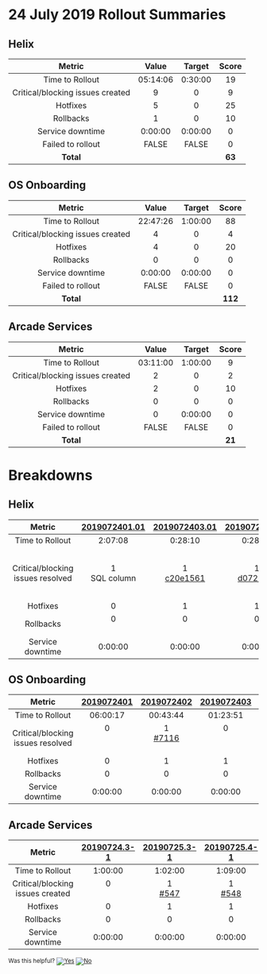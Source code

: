 # 24 July 2019 Rollout Summaries

## Helix

|              Metric              |   Value  |  Target |  Score |
|:--------------------------------:|:--------:|:-------:|:------:|
| Time to Rollout                  | 05:14:06 | 0:30:00 |   19   |
| Critical/blocking issues created |     9    |    0    |   9    |
| Hotfixes                         |     5    |    0    |   25   |
| Rollbacks                        |     1    |    0    |   10   |
| Service downtime                 |  0:00:00 | 0:00:00 |   0    |
| Failed to rollout                |   FALSE  |  FALSE  |   0    |
| **Total**                        |          |         | **63** |

## OS Onboarding

|              Metric              |   Value  |  Target |  Score  |
|:--------------------------------:|:--------:|:-------:|:-------:|
| Time to Rollout                  | 22:47:26 | 1:00:00 |    88   |
| Critical/blocking issues created |     4    |    0    |    4    |
| Hotfixes                         |     4    |    0    |    20   |
| Rollbacks                        |     0    |    0    |    0    |
| Service downtime                 |  0:00:00 | 0:00:00 |    0    |
| Failed to rollout                |   FALSE  |  FALSE  |   0    |
| **Total**                        |          |         | **112** |

## Arcade Services

|              Metric              |   Value  |  Target |  Score |
|:--------------------------------:|:--------:|:-------:|:------:|
| Time to Rollout                  | 03:11:00 | 1:00:00 |    9   |
| Critical/blocking issues created |     2    |    0    |    2   |
| Hotfixes                         |     2    |    0    |   10   |
| Rollbacks                        |     0    |    0    |    0   |
| Service downtime                 |     0    | 0:00:00 |    0   |
| Failed to rollout                |   FALSE  |  FALSE  |   0    |
| **Total**                        |          |         | **21** |

# Breakdowns

## Helix

| Metric | [2019072401.01](https://dev.azure.com/mseng/Tools/_releaseProgress?_a=release-pipeline-progress&releaseId=2672) | [2019072403.01](https://dev.azure.com/mseng/Tools/_releaseProgress?_a=release-pipeline-progress&releaseId=2673) | [2019072404.01](https://dev.azure.com/mseng/Tools/_releaseProgress?_a=release-pipeline-progress&releaseId=2675) | [2019072501.01](https://dev.azure.com/mseng/Tools/_releaseProgress?_a=release-pipeline-progress&releaseId=2676) | [2019072505.01](https://dev.azure.com/mseng/Tools/_releaseProgress?_a=release-pipeline-progress&releaseId=2678) | [2019072506.01](https://dev.azure.com/mseng/Tools/_releaseProgress?_a=release-pipeline-progress&releaseId=2679) | Total |
|:--------------------------------:|:-------------:|:-------------:|:-------------:|:-------------:|:-------------:|:-------------:|:--------:|
| Time to Rollout | 2:07:08 | 0:28:10 | 0:28:16 | 0:32:02 | 0:37:00 | 1:01:30 | 05:14:06 |
| Critical/blocking issues resolved | 1<br/>SQL column | 1<br/>[c20e1561](https://dev.azure.com/mseng/Tools/_git/CoreFX%20Engineering%20Infrastructure/commit/c20e156129da8169c7d255bffd21ef142e254dae?refName=refs%2Fheads%2Fmaster) | 1<br/>[d0726c2f](https://dev.azure.com/mseng/Tools/_git/CoreFX%20Engineering%20Infrastructure/commit/d0726c2ff82299da276d0d874c5de9afde909eaf?refName=refs%2Fheads%2Fmaster) | 1<br/>[#7124](https://github.com/dotnet/core-eng/issues/7124)/[54f92c93](https://dev.azure.com/mseng/Tools/_git/CoreFX%20Engineering%20Infrastructure/commit/54f92c9389ee7bd0d31989f4594648e61b496fa9?refName=refs%2Fheads%2Fmaster) | 4<br/>[072d7af1](https://dev.azure.com/mseng/Tools/_git/CoreFX%20Engineering%20Infrastructure/commit/072d7af1be25f2a14c6f87b96e55b60df20d3134?refName=refs%2Fheads%2Fmaster)/[e5a768b8](https://dev.azure.com/mseng/Tools/_git/CoreFX%20Engineering%20Infrastructure/commit/e5a768b85ee03a0876ff54461373f4d0b9f72ca3?refName=refs%2Fheads%2Fmaster)<br/>[82a3f7d2](https://dev.azure.com/mseng/Tools/_git/CoreFX%20Engineering%20Infrastructure/commit/82a3f7d2f8b478c18fe0b9d14967fce35ce5baa5?refName=refs%2Fheads%2Fmaster)<br/>[c1fece1b](https://dev.azure.com/mseng/Tools/_git/CoreFX%20Engineering%20Infrastructure/commit/c1fece1b3af0aedc7772cbf78631efdebcbd9d39?refName=refs%2Fheads%2Fmaster)<br/>[dddb7d19](https://dev.azure.com/mseng/Tools/_git/CoreFX%20Engineering%20Infrastructure/commit/dddb7d19cddc0398e2d1a228b2a6a598a12a525a?refName=refs%2Fheads%2Fmaster) | 1<br/>[82b0cfba](https://dev.azure.com/mseng/Tools/_git/CoreFX%20Engineering%20Infrastructure/commit/82b0cfba1a618fc70a3f8f2c35604c6efa972b53?refName=refs%2Fheads%2Fmaster) | 9 |
| Hotfixes | 0 | 1 | 1 | 1 | 1 | 1 | 5 |
| Rollbacks | 0<br/>&nbsp; | 0<br/>&nbsp; | 0<br/>&nbsp; | 0<br/>&nbsp; | 1<br/>[072d7af1](https://dev.azure.com/mseng/Tools/_git/CoreFX%20Engineering%20Infrastructure/commit/072d7af1be25f2a14c6f87b96e55b60df20d3134?refName=refs%2Fheads%2Fmaster)/[e5a768b8](https://dev.azure.com/mseng/Tools/_git/CoreFX%20Engineering%20Infrastructure/commit/e5a768b85ee03a0876ff54461373f4d0b9f72ca3?refName=refs%2Fheads%2Fmaster) | 0<br/>&nbsp; | 1<br/>&nbsp; |
| Service downtime | 0:00:00 | 0:00:00 | 0:00:00 | 0:00:00 | 0:00:00 | 0:00:00 | 0:00:00 |

## OS Onboarding

| Metric | [2019072401](https://dev.azure.com/dnceng/internal/_build/results?buildId=277460) | [2019072402](https://dev.azure.com/dnceng/internal/_build/results?buildId=277925) | [2019072403](https://dev.azure.com/dnceng/internal/_build/results?buildId=278090) | [2019072404](https://dev.azure.com/dnceng/internal/_build/results?buildId=278216) | [2019072501](https://dev.azure.com/dnceng/internal/_build/results?buildId=279688) | [2019072601](https://dev.azure.com/dnceng/internal/_build/results?buildId=281352) | [2019072602](https://dev.azure.com/dnceng/internal/_build/results?buildId=281850) | Total |
|:--------------------------------:|:----------:|:----------:|:----------:|:----------:|:----------:|:----------:|:----------:|----------|
| Time to Rollout | 06:00:17 | 00:43:44 | 01:23:51 | 03:40:23 | 03:03:58 | 04:56:34 | 02:58:39 | 22:47:26 |
| Critical/blocking issues resolved | 0<br/><br/>&nbsp; | 1<br/>[#7116](https://github.com/dotnet/core-eng/issues/7116)<br/>&nbsp; | 0<br/><br/>&nbsp; | 1<br/>[d3f86f9f](https://dev.azure.com/dnceng/internal/_git/dotnet-helix-machines/commit/d3f86f9faf934a479eefc218e362b0b32c95dc1b?refName=refs%2Fheads%2Fdumps_documetation)<br/>&nbsp; | 1<br/>[7ee45aa7](https://dev.azure.com/dnceng/internal/_git/dotnet-helix-machines/commit/7ee45aa757941a7f0e07b84924f22f9171b2831f?refName=refs%2Fheads%2Fdumps_documetation)<br/>&nbsp; | 2<br/>[2bda61c6](https://dev.azure.com/dnceng/internal/_git/dotnet-helix-machines/commit/2bda61c6da08b3fd95aece392ccbe867d487b89b?refName=refs%2Fheads%2Fdumps_documetation)<br/>[72bc2a73](https://dev.azure.com/dnceng/internal/_git/dotnet-helix-machines/commit/72bc2a7391a3ca2e7f5ac40da39283b743ba16d4?refName=refs%2Fheads%2Fdumps_documetation) | 0<br/><br/>&nbsp; | 5<br/><br/>&nbsp; |
| Hotfixes | 0 | 1 | 1 | 1 | 1 | 1 | 0 | 5 |
| Rollbacks | 0 | 0 | 0 | 0 | 0 | 0 | 0 | 0 |
| Service downtime | 0:00:00 | 0:00:00 | 0:00:00 | 0:00:00 | 0:00:00 | 0:00:00 | 0:00:00 | 0:00:00 |

## Arcade Services

| Metric | [20190724.3-1](https://dev.azure.com/dnceng/internal/_releaseProgress?_a=release-pipeline-progress&releaseId=12364) | [20190725.3-1](https://dev.azure.com/dnceng/internal/_releaseProgress?_a=release-pipeline-progress&releaseId=12431) | [20190725.4-1](https://dev.azure.com/dnceng/internal/_releaseProgress?_a=release-pipeline-progress&releaseId=12455) |Total|
|:--------------:|:--------------:|:--------------:|:--------------:|:--:|
| Time to Rollout | 1:00:00 | 1:02:00 | 1:09:00 | 03:11:00 |
| Critical/blocking issues created | 0<br/>&nbsp; | 1<br/>[#547](https://github.com/dotnet/arcade-services/pull/547) | 1<br/>[#548](https://github.com/dotnet/arcade-services/pull/548) | 2 |
| Hotfixes | 0 | 1 | 1 | 2 |
| Rollbacks | 0 | 0 | 0 | 0 |
| Service downtime | 0:00:00 | 0:00:00 | 0:00:00 | 0:00:00 |


<!-- Begin Generated Content: Doc Feedback -->
<sub>Was this helpful? [![Yes](https://helix.dot.net/f/ip/5?p=Documentation%5CTeamProcess%5CRollout-Scorecards%5CScorecard_2019-07-24.md)](https://helix.dot.net/f/p/5?p=Documentation%5CTeamProcess%5CRollout-Scorecards%5CScorecard_2019-07-24.md) [![No](https://helix.dot.net/f/in)](https://helix.dot.net/f/n/5?p=Documentation%5CTeamProcess%5CRollout-Scorecards%5CScorecard_2019-07-24.md)</sub>
<!-- End Generated Content-->
